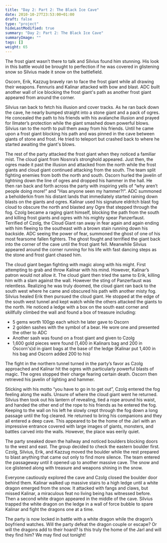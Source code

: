 ```yaml
---
title: "Day 2: Part 2: The Black Ice Cave"
date: 2010-10-27T23:53:00+01:00
draft: false
type: "project"
hideLastModified: true
summary: "Day 2: Part 2: The Black Ice Cave"
summaryImage: ""
tags: []
weight: 65
---
```

The frost giant wasn’t there to talk and Silvius found him stunning. His look in this battle would be brought to perfection if he was covered in glistening snow so Silvius made it snow on the battlefield.

Oscorn, Erik, Kazzug bravely ran to face the frost giant while all drawing their weapons.  Fennuris and Kalinar attacked with bow and blast. ADC built another wall of ice blocking the frost giant's path as another frost giant appeared from around the corner.

Silvius ran back to fetch his illusion and cover tracks. As he ran back down the cave, he nearly bumped straight into a stone giant and a pack of ogres. He concealed the path to his friends with his avalanche illusion and prayed for Ilmater’s protection while the giant smashed down powerful blows. Silvius ran to the north to pull them away from his friends.  Until he came upon a frost giant blocking his path and was pinned in the cave between giants of stone and frost. He tried to teleport but crashed back to where he started awaiting the giant's blows.

The rest of the party attacked the frost giant when they noticed a familiar mist. The cloud giant from Nosnra’s stronghold appeared. Just then, the ogres made it past the illusion and attacked from the north while the frost giants and cloud giant continued attacking from the south. The team split fighting enemies from both the north and south. Oscorn hurled the javelin of lightning down the line of ogres and dropped his hammer in the hall. He then ran back and forth across the party with inspiring yells of “why aren’t people doing more!” and "Has anyone seen my hammer?!". ADC summoned a beholderkin from his distant lands that immediately started raining down blasts on the giants and ogres. Kalinar used his signature eldritch blast fog cloud to obscure the north and blasted any Ogre that stepped through the fog. Czolg became a raging giant himself, blocking the path from the south and killing frost giants and ogres with his mighty spear Panzerfaust. Terrified of Czolg, the Cloud Giant ran away in fear again and again ending with him fleeing to the southeast  with a brown stain running down his backside. ADC seeing the power of fear, summoned the ghost of one of his most fearsome fallen fighters. The ghost fought and terrified the giant back into the corner of the cave until the frost giant fell. Meanwhile Silvius appeared around the corner running for his life with fast dancing steps as the stone and frost giant chased him. 

The cloud giant began fighting with magic along with his might. First attempting to grab and throw Kalinar with his mind. However, Kalinar’s patron would not allow it. The cloud giant then tried the same to Erik, killing him with a slam against the wall. However the sting of Panzerfaust was relentless.  Realizing he was truly doomed, the cloud giant ran back to the south west where he came and obscured his path with another misty fog. Silvius healed Erik then pursued the cloud giant. He stopped at the edge of the south west tunnel and kept watch while the others attacked the giants to the north. He noticed a ledge with a box on the south east corner and skillfully climbed the wall and found a box of treasure including:
- 5 gems worth 100gp each which he later gave to Oscorn
- 2 golden sashes with the symbol of a bear. He wore one and presented the other to ADC
- Another sash was found on a frost giant and given to Czolg
- 1,600 gold pieces were found (1,400 in Kalinars bag and 200 in Oscorn's)d in giant bags at the base of the ledge (Kalinar put 1,400 in his bag and Oscorn added 200 to his)

The fight in the northern tunnel turned in the party’s favor as Czolg approached and Kalinar hit the ogres with particularly powerful blasts of magic. The ogres stopped their charge fearing certain death. Oscorn then retrieved his javelin of lighting and hammer.

Sticking with his motto “you have to go in to get out”, Czolg entered the fog feeling along the walls. Unsure of where the cloud giant went he returned. Silvius then took out his lantern of revealing, tied a rope around his waist, and handed the other end of the rope to his friends as he entered the fog. Keeping to the wall on his left he slowly crept through the fog down a long passage until the fog cleared. He returned to bring his companions and they all entered a deep cave. This appeared to be the home of the Jarl with an impressive entrance covered with large images of giants, monsters, and battles carved into the walls. However, the place was eerily quiet.

The party sneaked down the hallway and noticed boulders blocking doors to the west and east. The group decided to check the eastern boulder first. Czolg, Silvius, Erik, and Kazzug moved the boulder while the rest prepared to blast anything that came out only to find more silence. The team entered the passageway until it opened up to another massive cave. The snow and ice glistened along with treasure and weapons shining in the snow. 

Everyone cautiously explored the cave and Czolg closed the boulder door behind them. Kalinar walked up massive stairs to a high ledge until a white dragon emerged from the snow. It attacked with fangs and claws, but missed Kalinar, a miraculous feat no living being has witnessed before. Then a second white dragon appeared in the middle of the cave. Silvius trapped the white dragon on the ledge in a wall of force bubble to spare Kalinar and fight the dragons one at a time. 

The party is now locked in battle with a white dragon while the dragon’s boyfriend watches. Will the party defeat the dragon couple or escape? Or will the dragons add to their hoard? Is this truly the home of the Jarl and will they find him? We may find out tonight! 
